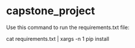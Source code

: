 # capstone_project

Use this command to run the requirements.txt file:

cat requirements.txt | xargs -n 1 pip install
